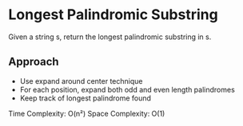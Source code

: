 # Longest Palindromic Substring

Given a string s, return the longest palindromic substring in s.

## Approach
- Use expand around center technique
- For each position, expand both odd and even length palindromes
- Keep track of longest palindrome found

Time Complexity: O(n²)
Space Complexity: O(1) 